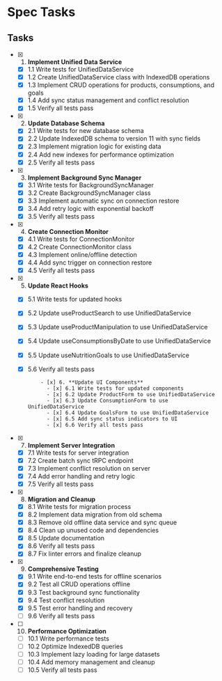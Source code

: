 # Spec Tasks

## Tasks

- [x] 1. **Implement Unified Data Service**
  - [x] 1.1 Write tests for UnifiedDataService
  - [x] 1.2 Create UnifiedDataService class with IndexedDB operations
  - [x] 1.3 Implement CRUD operations for products, consumptions, and goals
  - [x] 1.4 Add sync status management and conflict resolution
  - [x] 1.5 Verify all tests pass

- [x] 2. **Update Database Schema**
  - [x] 2.1 Write tests for new database schema
  - [x] 2.2 Update IndexedDB schema to version 11 with sync fields
  - [x] 2.3 Implement migration logic for existing data
  - [x] 2.4 Add new indexes for performance optimization
  - [x] 2.5 Verify all tests pass

- [x] 3. **Implement Background Sync Manager**
  - [x] 3.1 Write tests for BackgroundSyncManager
  - [x] 3.2 Create BackgroundSyncManager class
  - [x] 3.3 Implement automatic sync on connection restore
  - [x] 3.4 Add retry logic with exponential backoff
  - [x] 3.5 Verify all tests pass

- [x] 4. **Create Connection Monitor**
  - [x] 4.1 Write tests for ConnectionMonitor
  - [x] 4.2 Create ConnectionMonitor class
  - [x] 4.3 Implement online/offline detection
  - [x] 4.4 Add sync trigger on connection restore
  - [x] 4.5 Verify all tests pass

- [x] 5. **Update React Hooks**
  - [x] 5.1 Write tests for updated hooks
  - [x] 5.2 Update useProductSearch to use UnifiedDataService
  - [x] 5.3 Update useProductManipulation to use UnifiedDataService
  - [x] 5.4 Update useConsumptionsByDate to use UnifiedDataService
  - [x] 5.5 Update useNutritionGoals to use UnifiedDataService
  - [x] 5.6 Verify all tests pass

            - [x] 6. **Update UI Components**
              - [x] 6.1 Write tests for updated components
              - [x] 6.2 Update ProductForm to use UnifiedDataService
              - [x] 6.3 Update ConsumptionForm to use UnifiedDataService
              - [x] 6.4 Update GoalsForm to use UnifiedDataService
              - [x] 6.5 Add sync status indicators to UI
              - [x] 6.6 Verify all tests pass

- [x] 7. **Implement Server Integration**
  - [x] 7.1 Write tests for server integration
  - [x] 7.2 Create batch sync tRPC endpoint
  - [x] 7.3 Implement conflict resolution on server
  - [x] 7.4 Add error handling and retry logic
  - [x] 7.5 Verify all tests pass

- [x] 8. **Migration and Cleanup**
  - [x] 8.1 Write tests for migration process
  - [x] 8.2 Implement data migration from old schema
  - [x] 8.3 Remove old offline data service and sync queue
  - [x] 8.4 Clean up unused code and dependencies
  - [x] 8.5 Update documentation
  - [x] 8.6 Verify all tests pass
  - [x] 8.7 Fix linter errors and finalize cleanup

- [x] 9. **Comprehensive Testing**
  - [x] 9.1 Write end-to-end tests for offline scenarios
  - [x] 9.2 Test all CRUD operations offline
  - [x] 9.3 Test background sync functionality
  - [x] 9.4 Test conflict resolution
  - [x] 9.5 Test error handling and recovery
  - [ ] 9.6 Verify all tests pass

- [ ] 10. **Performance Optimization**
  - [ ] 10.1 Write performance tests
  - [ ] 10.2 Optimize IndexedDB queries
  - [ ] 10.3 Implement lazy loading for large datasets
  - [ ] 10.4 Add memory management and cleanup
  - [ ] 10.5 Verify all tests pass
